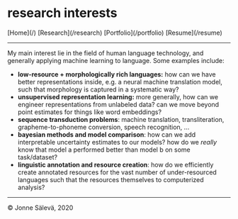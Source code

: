 <div id='topheader'>

# research interests

</div>

<thead>

<tr>

  <td>[Home](/)</td>

  <td>[Research](/research)</td>

  <td>[Portfolio](/portfolio)</td>

  <td>[Resume](/resume)</td>

</tr>

</thead>

---

<div id='container'>

My main interest lie in the field of human language technology, and generally applying machine learning to language.  Some examples include:

- **low-resource + morphologically rich languages:** how can we have better representations inside, e.g. a neural machine translation model, such that morphology is captured in a systematic way?
- **unsupervised representation learning:** more generally, how can we engineer representations from unlabeled data? can we move beyond point estimates for things like word embeddings?
- **sequence transduction problems**: machine translation, transliteration, grapheme-to-phoneme conversion, speech recognition, ...
- **bayesian methods and model comparison**: how can we add interpretable uncertainty estimates to our models? how do we _really_ know that model a performed better than model b on some task/dataset?
- **linguistic annotation and resource creation**: how do we efficiently create annotated resources for the vast number of under-resourced languages such that the resources themselves to computerized analysis?

</div>

---

<tfoot>

<tr>

  <td>© Jonne Sälevä, 2020</td>

</tr>

</tfoot>
